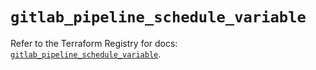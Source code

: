 # `gitlab_pipeline_schedule_variable`

Refer to the Terraform Registry for docs: [`gitlab_pipeline_schedule_variable`](https://registry.terraform.io/providers/gitlabhq/gitlab/18.1.1/docs/resources/pipeline_schedule_variable).
